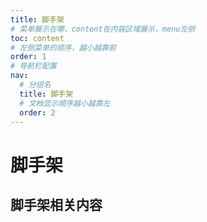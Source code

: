 ```yaml
---
title: 脚手架
# 菜单展示在哪，content在内容区域展示，menu左侧
toc: content
# 左侧菜单的顺序，越小越靠前
order: 1
# 导航栏配置
nav:
  # 分组名
  title: 脚手架
  # 文档显示顺序越小越靠左
  order: 2
---
```


# 脚手架

## 脚手架相关内容
